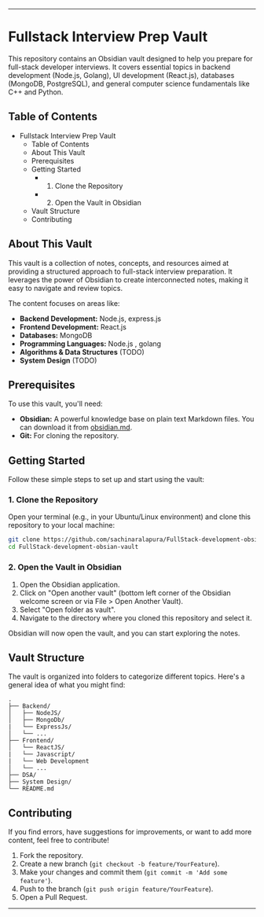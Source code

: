 
---
# Fullstack Interview Prep Vault

This repository contains an Obsidian vault designed to help you prepare for full-stack developer interviews. It covers essential topics in backend development (Node.js, Golang), UI development (React.js), databases (MongoDB, PostgreSQL), and general computer science fundamentals like C++ and Python.

## Table of Contents

- Fullstack Interview Prep Vault
    - Table of Contents
    - About This Vault
    - Prerequisites
    - Getting Started
        - 1. Clone the Repository
        - 2. Open the Vault in Obsidian
    - Vault Structure
    - Contributing

## About This Vault

This vault is a collection of notes, concepts, and resources aimed at providing a structured approach to full-stack interview preparation. It leverages the power of Obsidian to create interconnected notes, making it easy to navigate and review topics.

The content focuses on areas like:

- **Backend Development:** Node.js, express.js
- **Frontend Development:** React.js
- **Databases:** MongoDB
- **Programming Languages:** Node.js , golang 
- **Algorithms & Data Structures** (TODO)
- **System Design** (TODO)
## Prerequisites

To use this vault, you'll need:

- **Obsidian:** A powerful knowledge base on plain text Markdown files. You can download it from [obsidian.md](https://obsidian.md/).
- **Git:** For cloning the repository.

## Getting Started

Follow these simple steps to set up and start using the vault:

### 1. Clone the Repository

Open your terminal (e.g., in your Ubuntu/Linux environment) and clone this repository to your local machine:

```bash
git clone https://github.com/sachinaralapura/FullStack-development-obsian-vault.git
cd FullStack-development-obsian-vault
```
### 2. Open the Vault in Obsidian

1. Open the Obsidian application.
2. Click on "Open another vault" (bottom left corner of the Obsidian welcome screen or via File > Open Another Vault).
3. Select "Open folder as vault".
4. Navigate to the directory where you cloned this repository  and select it.

Obsidian will now open the vault, and you can start exploring the notes.

## Vault Structure

The vault is organized into folders to categorize different topics. Here's a general idea of what you might find:

```
.
├── Backend/
│   ├── NodeJS/
│   ├── MongoDb/
|   └── ExpressJs/
│   └── ...
├── Frontend/
│   └── ReactJS/
|   └── Javascript/
|   └── Web Development
│   └── ...
├── DSA/
├── System Design/
└── README.md
```

## Contributing

If you find errors, have suggestions for improvements, or want to add more content, feel free to contribute!

1. Fork the repository.
2. Create a new branch (`git checkout -b feature/YourFeature`).
3. Make your changes and commit them (`git commit -m 'Add some feature'`).
4. Push to the branch (`git push origin feature/YourFeature`).
5. Open a Pull Request.
---